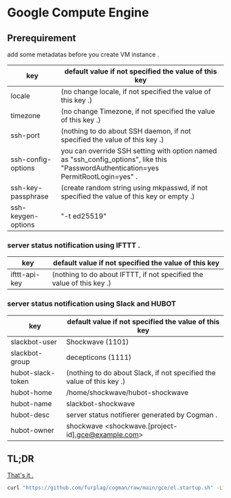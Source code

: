 # Google Compute Engine

## Prerequirement
add some metadatas before you create VM instance .

 key | default value if not specified the value of this key
 ---- | ----
 locale | (no change locale, if not specified the value of this key .)
 timezone | (no change Timezone, if not specified the value of this key .)
 ssh-port | (nothing to do about SSH daemon, if not specified the value of this key .)
 ssh-config-options | you can override SSH setting with option named as "ssh_config_options", like this  "PasswordAuthentication=yes PermitRootLogin=yes" .
 ssh-key-passphrase | (create random string using mkpasswd, if not specified the value of this key or empty .)
 ssh-keygen-options | "-t ed25519"

### server status notification using IFTTT .
 key | default value if not specified the value of this key
 ---- | ----
 ifttt-api-key | (nothing to do about IFTTT, if not specified the value of this key .)

### server status notification using Slack and HUBOT
 key | default value if not specified the value of this key
 ---- | ----
 slackbot-user | Shockwave (1101)
 slackbot-group | decepticons (1111)
 hubot-slack-token | (nothing to do about Slack, if not specified the value of this key .)
 hubot-home | /home/shockwave/hubot-shockwave
 hubot-name | slackbot-shockwave
 hubot-desc | server status notifierer generated by Cogman .
 hubot-owner | shockwave <shockwave.[project-id].gce@example.com>

## TL;DR
[That's it .](https://github.com/furplag/cogman/blob/main/gce/el.startup.sh)
```bash
curl "https://github.com/furplag/cogman/raw/main/gce/el.startup.sh" -LfsS | bash
```
